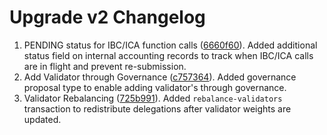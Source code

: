# Upgrade v2 Changelog

1. PENDING status for IBC/ICA function calls ([6660f60](https://github.com/TessorNetwork/Tessor/commit/6660f60094674b2e077f3775982ab4acc8a5ea96)). Added additional status field on internal accounting records to track when IBC/ICA calls are in flight and prevent re-submission. 
2. Add Validator through Governance ([c757364](https://github.com/TessorNetwork/Tessor/commit/c757364c4f532a8f7b9d17531f189c41cde90b14)). Added governance proposal type to enable adding validator's through governance. 
3. Validator Rebalancing ([725b991](https://github.com/TessorNetwork/Tessor/commit/725b9912073e4ff8c1fd5574ba4ebd68ec6aee88)). Added `rebalance-validators` transaction to redistribute delegations after validator weights are updated.